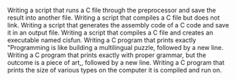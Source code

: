 Writing a script that runs a C file through the preprocessor and save the result into another file.
Writing a script that compiles a C file but does not link.
Writing a script that generates the assembly code of a C code and save it in an output file.
Writing a script that compiles a C file and creates an executable named cisfun.
Writing a C program that prints exactly "Programming is like building a multilingual puzzle, followed by a new line.
Writing a C program that prints exactly with proper grammar, but the outcome is a piece of art,, followed by a new line.
Writing a C program that prints the size of various types on the computer it is compiled and run on.
